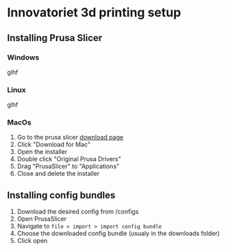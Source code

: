 # Innovatoriet 3d printing setup

## Installing Prusa Slicer

### Windows
glhf


### Linux
glhf


### MacOs
1. Go to the prusa slicer [download page](https://www.prusa3d.com/page/prusaslicer_424/)
2. Click "Download for Mac"
3. Open the installer
4. Double click "Original Prusa Drivers"
5. Drag "PrusaSlicer" to "Applications"
6. Close and delete the installer


## Installing config bundles
1. Download the desired config from /configs
2. Open PrusaSlicer
3. Navigate to `file > import > import config bundle`
4. Choose the downloaded config bundle (usualy in the downloads folder)
5. Click open
